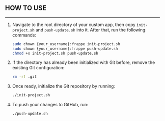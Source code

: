 ## HOW TO USE
----------------------

1. Navigate to the root directory of your custom app, then copy `init-project.sh` and `push-update.sh` into it. After that, run the following commands:

    ```bash
    sudo chown {your_username}:frappe init-project.sh
    sudo chown {your_username}:frappe push-update.sh
    chmod +x init-project.sh push-update.sh
    ```

2. If the directory has already been initialized with Git before, remove the existing Git configuration:

    ```bash
    rm -rf .git
    ```

3. Once ready, initialize the Git repository by running:

    ```bash
    ./init-project.sh
    ```

4. To push your changes to GitHub, run:

    ```bash
    ./push-update.sh
    ```
